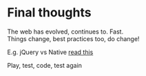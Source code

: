 # Final thoughts

The web has evolved, continues to. Fast.   
Things change, best practices too, do change!  

E.g. jQuery vs Native [read this](https://plainjs.com/javascript/)

Play, test, code, test again